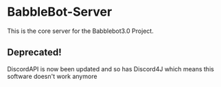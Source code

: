 # BabbleBot-Server
This is the core server for the Babblebot3.0 Project.

## Deprecated!
DiscordAPI is now been updated and so has Discord4J which means this software doesn't work anymore
